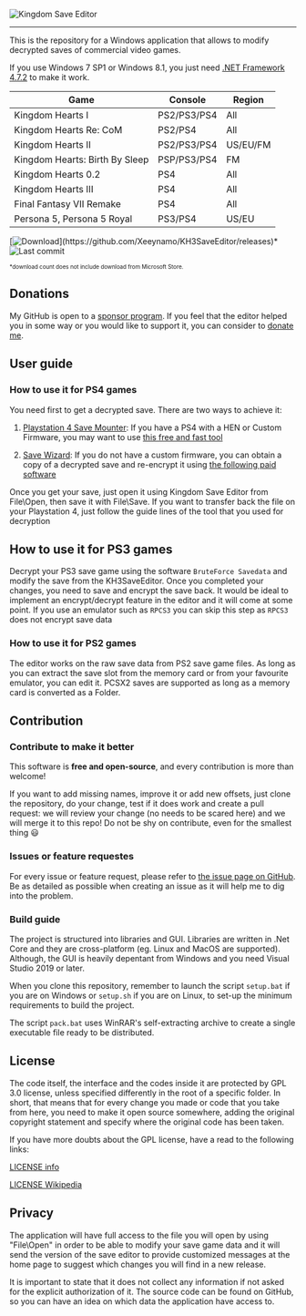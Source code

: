 ![Kingdom Save Editor](docs/banner.png)

---

This is the repository for a Windows application that allows to modify decrypted saves of commercial video games.

If you use Windows 7 SP1 or Windows 8.1, you just need [.NET Framework 4.7.2](https://dotnet.microsoft.com/download/dotnet-framework/thank-you/net472-web-installer) to make it work.

| Game                           | Console      | Region |
|--------------------------------| -------------|--------|
| Kingdom Hearts I               | PS2/PS3/PS4  | All    |
| Kingdom Hearts Re: CoM         | PS2/PS4      | All    |
| Kingdom Hearts II              | PS2/PS3/PS4  | US/EU/FM |
| Kingdom Hearts: Birth By Sleep | PSP/PS3/PS4  | FM     |
| Kingdom Hearts 0.2             | PS4          | All    |
| Kingdom Hearts III             | PS4          | All    |
| Final Fantasy VII Remake       | PS4          | All    |
| Persona 5, Persona 5 Royal     | PS3/PS4      | US/EU  |

[![Download](https://img.shields.io/github/downloads/xeeynamo/kh3saveeditor/total.svg?)](https://github.com/Xeeynamo/KH3SaveEditor/releases)*
![Last commit](https://img.shields.io/github/last-commit/xeeynamo/kh3saveeditor.svg?style=flat-square)

<sub><sup>*download count does not include download from Microsoft Store.</sup></sub>

## Donations

My GitHub is open to a [sponsor program](https://github.com/sponsors/Xeeynamo). If you feel that the editor helped you in some way or you would like to support it, you can consider to [donate me](https://github.com/sponsors/Xeeynamo).

## User guide

### How to use it for PS4 games

You need first to get a decrypted save. There are two ways to achieve it:

1) [Playstation 4 Save Mounter](https://github.com/ChendoChap/Playstation-4-Save-Mounter): If you have a PS4 with a HEN or Custom Firmware, you may want to use [this free and fast tool](https://github.com/ChendoChap/Playstation-4-Save-Mounter)

2) [Save Wizard](https://www.savewizard.net/): If you do not have a custom firmware, you can obtain a copy of a decrypted save and re-encrypt it using [the following paid software](https://www.savewizard.net/)

Once you get your save, just open it using Kingdom Save Editor from File\Open, then save it with File\Save. If you want to transfer back the file on your Playstation 4, just follow the guide lines of the tool that you used for decryption

## How to use it for PS3 games

Decrypt your PS3 save game using the software `BruteForce Savedata` and modify the save from the KH3SaveEditor. Once you completed your changes, you need to save and encrypt the save back. It would be ideal to implement an encrypt/decrypt feature in the editor and it will come at some point.
If you use an emulator such as `RPCS3` you can skip this step as `RPCS3` does not encrypt save data

### How to use it for PS2 games

The editor works on the raw save data from PS2 save game files. As long as you can extract the save slot from the memory card or from your favourite emulator, you can edit it. PCSX2 saves are supported as long as a memory card is converted as a Folder.

## Contribution

### Contribute to make it better

This software is **free and open-source**, and every contribution is more than welcome!

If you want to add missing names, improve it or add new offsets, just clone the repository, do your change, test if it does work and create a pull request: we will review your change (no needs to be scared here) and we will merge it to this repo! Do not be shy on contribute, even for the smallest thing 😃

### Issues or feature requestes

For every issue or feature request, please refer to [the issue page on GitHub](https://github.com/Xeeynamo/KH3SaveEditor/issues). Be as detailed as possible when creating an issue as it will help me to dig into the problem.

### Build guide

The project is structured into libraries and GUI. Libraries are written in .Net Core and they are cross-platform (eg. Linux and MacOS are supported). Although, the GUI is heavily depentant from Windows and you need Visual Studio 2019 or later.

When you clone this repository, remember to launch the script `setup.bat` if you are on Windows or `setup.sh` if you are on Linux, to set-up the minimum requirements to build the project.

The script `pack.bat` uses WinRAR's self-extracting archive to create a single executable file ready to be distributed.

## License

The code itself, the interface and the codes inside it are protected by GPL 3.0 license, unless specified differently in the root of a specific folder. In short, that means that for every change you made or code that you take from here, you need to make it open source somewhere, adding the original copyright statement and specify where the original code has been taken.

If you have more doubts about the GPL license, have a read to the following links:

[LICENSE info](https://tldrlegal.com/license/gnu-general-public-license-v3-(gpl-3))

[LICENSE Wikipedia](https://simple.wikipedia.org/wiki/GNU_General_Public_License)

## Privacy

The application will have full access to the file you will open by using "File\Open" in order to be able to modify your save game data and it will send the version of the save editor to provide customized messages at the home page to suggest which changes you will find in a new release.

It is important to state that it does not collect any information if not asked for the explicit authorization of it. The source code can be found on GitHub, so you can have an idea on which data the application have access to.
